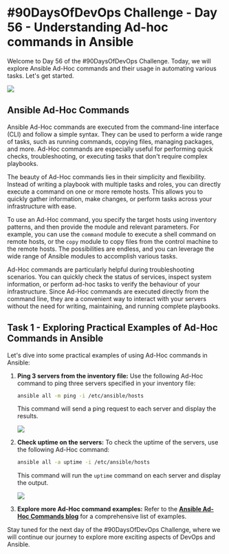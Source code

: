 # #90DaysOfDevOps Challenge - Day 56 - Understanding Ad-hoc commands in Ansible

Welcome to Day 56 of the #90DaysOfDevOps Challenge. Today, we will explore Ansible Ad-Hoc commands and their usage in automating various tasks. Let's get started.

![](https://cdn.hashnode.com/res/hashnode/image/upload/v1689332955916/e114b05e-081b-48b6-80aa-649eda903c8f.png)

## **Ansible Ad-Hoc Commands**

Ansible Ad-Hoc commands are executed from the command-line interface (CLI) and follow a simple syntax. They can be used to perform a wide range of tasks, such as running commands, copying files, managing packages, and more. Ad-Hoc commands are especially useful for performing quick checks, troubleshooting, or executing tasks that don't require complex playbooks.

The beauty of Ad-Hoc commands lies in their simplicity and flexibility. Instead of writing a playbook with multiple tasks and roles, you can directly execute a command on one or more remote hosts. This allows you to quickly gather information, make changes, or perform tasks across your infrastructure with ease.

To use an Ad-Hoc command, you specify the target hosts using inventory patterns, and then provide the module and relevant parameters. For example, you can use the `command` module to execute a shell command on remote hosts, or the `copy` module to copy files from the control machine to the remote hosts. The possibilities are endless, and you can leverage the wide range of Ansible modules to accomplish various tasks.

Ad-Hoc commands are particularly helpful during troubleshooting scenarios. You can quickly check the status of services, inspect system information, or perform ad-hoc tasks to verify the behaviour of your infrastructure. Since Ad-Hoc commands are executed directly from the command line, they are a convenient way to interact with your servers without the need for writing, maintaining, and running complete playbooks.

## **Task 1 -** Exploring Practical Examples of Ad-Hoc Commands in Ansible

Let's dive into some practical examples of using Ad-Hoc commands in Ansible:

1. **Ping 3 servers from the inventory file:** Use the following Ad-Hoc command to ping three servers specified in your inventory file:
    
    ```bash
    ansible all -m ping -i /etc/ansible/hosts
    ```
    
    This command will send a ping request to each server and display the results.
    
    ![](https://cdn.hashnode.com/res/hashnode/image/upload/v1689357119226/e0836552-92b4-47b7-93a3-c7d2a5a39747.jpeg)
    
2. **Check uptime on the servers:** To check the uptime of the servers, use the following Ad-Hoc command:
    
    ```bash
    ansible all -a uptime -i /etc/ansible/hosts
    ```
    
    This command will run the `uptime` command on each server and display the output.
    
    ![](https://cdn.hashnode.com/res/hashnode/image/upload/v1689357147687/b478a657-be40-442f-b280-4a6df305cbee.jpeg)
    
3. **Explore more Ad-Hoc command examples:** Refer to the [**Ansible Ad-Hoc Commands blog**](https://www.middlewareinventory.com/blog/ansible-ad-hoc-commands/) for a comprehensive list of examples.
    

Stay tuned for the next day of the #90DaysOfDevOps Challenge, where we will continue our journey to explore more exciting aspects of DevOps and Ansible.
